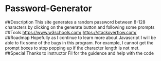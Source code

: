 # Password-Generator
##Description
This site generates a random password between 8-128 characters by clicking on the generate button and following some prompts
##Tools
https://www.w3schools.com/
https://stackoverflow.com/
##Roadmap
Hopefully as I continue to learn more about Javascript I will be able to fix some of the bugs in this program. For example, I cannot get the prompt boxes to stop popping up if the character length is not met.
##Special Thanks to instructor Fil for the guidence and help with the code

